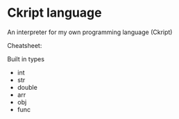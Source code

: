 # Ckript language
An interpreter for my own programming language (Ckript)

Cheatsheet:

Built in types

* int
* str
* double
* arr
* obj
* func
